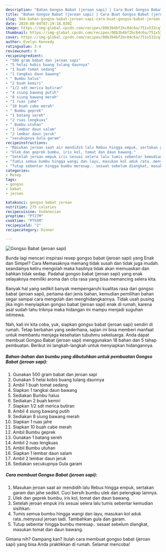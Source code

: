 ```yaml
---
description: "Bahan Gongso Babat (jeroan sapi) | Cara Buat Gongso Babat (jeroan sapi) Yang Bisa Manjain Lidah"
title: "Bahan Gongso Babat (jeroan sapi) | Cara Buat Gongso Babat (jeroan sapi) Yang Bisa Manjain Lidah"
slug: 944-bahan-gongso-babat-jeroan-sapi-cara-buat-gongso-babat-jeroan-sapi-yang-bisa-manjain-lidah
date: 2020-08-04T07:19:18.030Z
image: https://img-global.cpcdn.com/recipes/08b3b4bf2bc84c6a/751x532cq70/gongso-babat-jeroan-sapi-foto-resep-utama.jpg
thumbnail: https://img-global.cpcdn.com/recipes/08b3b4bf2bc84c6a/751x532cq70/gongso-babat-jeroan-sapi-foto-resep-utama.jpg
cover: https://img-global.cpcdn.com/recipes/08b3b4bf2bc84c6a/751x532cq70/gongso-babat-jeroan-sapi-foto-resep-utama.jpg
author: Evelyn Kennedy
ratingvalue: 3.4
reviewcount: 8
recipeingredient:
- "500 gram babat dan jeroan sapi"
- "5 helai kobis buang tulang daunnya"
- "1 buah tomat sedang"
- "1 tangkai daun bawang"
- " Bumbu halus"
- "2 buah kemiri"
- "1/2 sdt merica butiran"
- "4 siung bawang putih"
- "8 siung bawang merah"
- "1 ruas jahe"
- "10 buah cabe merah"
- " Bumbu geprek"
- "1 batang sereh"
- "2 ruas lengkuas"
- " Bumbu utuhan"
- "1 lembar daun salam"
- "2 lembar daun jeruk"
- "secukupnya Gula garam"
recipeinstructions:
- "Masukan jeroan saat air mendidih lalu Rebus hingga empuk, sertakan garam dan jahe sedikit. Cuci bersih bumbu ulek dan pelengkap lainnya."
- "Ulek dan geprek bumbu, iris kol, tomat dan daun bawang."
- "Setelah jeroan empuk iris sesuai selera lalu tumis sebentar kemudian sisihkan."
- "Tumis semua bumbu hingga wangi dan layu, masukan kol aduk rata..menyusul jeroan tadi. Tambahkan gula dan garam."
- "Tutup sebentar hingga bumbu meresap.. sesaat sebelum diangkat, masukan tomat dan daun bawang."
categories:
- Resep
tags:
- gongso
- babat
- jeroan

katakunci: gongso babat jeroan 
nutrition: 275 calories
recipecuisine: Indonesian
preptime: "PT27M"
cooktime: "PT55M"
recipeyield: "2"
recipecategory: Dinner

---
```



![Gongso Babat (jeroan sapi)](https://img-global.cpcdn.com/recipes/08b3b4bf2bc84c6a/751x532cq70/gongso-babat-jeroan-sapi-foto-resep-utama.jpg)

Bunda lagi mencari inspirasi resep gongso babat (jeroan sapi) yang Enak dan Simpel? Cara Memasaknya memang tidak susah dan tidak juga mudah. seandainya keliru mengolah maka hasilnya tidak akan memuaskan dan bahkan tidak sedap. Padahal gongso babat (jeroan sapi) yang enak selayaknya memiliki aroma dan cita rasa yang bisa memancing selera kita.



Banyak hal yang sedikit banyak mempengaruhi kualitas rasa dari gongso babat (jeroan sapi), pertama dari jenis bahan, kemudian pemilihan bahan segar sampai cara mengolah dan menghidangkannya. Tidak usah pusing jika ingin menyiapkan gongso babat (jeroan sapi) enak di rumah, karena asal sudah tahu triknya maka hidangan ini mampu menjadi suguhan istimewa.


Nah, kali ini kita coba, yuk, siapkan gongso babat (jeroan sapi) sendiri di rumah. Tetap berbahan yang sederhana, sajian ini bisa memberi manfaat untuk membantu menjaga kesehatan tubuhmu sekeluarga. Anda dapat membuat Gongso Babat (jeroan sapi) menggunakan 18 bahan dan 5 tahap pembuatan. Berikut ini langkah-langkah untuk menyiapkan hidangannya.

<!--inarticleads1-->

##### Bahan-bahan dan bumbu yang dibutuhkan untuk pembuatan Gongso Babat (jeroan sapi):

1. Gunakan 500 gram babat dan jeroan sapi
1. Gunakan 5 helai kobis buang tulang daunnya
1. Ambil 1 buah tomat sedang
1. Siapkan 1 tangkai daun bawang
1. Sediakan  Bumbu halus
1. Sediakan 2 buah kemiri
1. Siapkan 1/2 sdt merica butiran
1. Ambil 4 siung bawang putih
1. Sediakan 8 siung bawang merah
1. Siapkan 1 ruas jahe
1. Siapkan 10 buah cabe merah
1. Ambil  Bumbu geprek
1. Gunakan 1 batang sereh
1. Ambil 2 ruas lengkuas
1. Ambil  Bumbu utuhan
1. Siapkan 1 lembar daun salam
1. Ambil 2 lembar daun jeruk
1. Sediakan secukupnya Gula garam




<!--inarticleads2-->

##### Cara membuat Gongso Babat (jeroan sapi):

1. Masukan jeroan saat air mendidih lalu Rebus hingga empuk, sertakan garam dan jahe sedikit. Cuci bersih bumbu ulek dan pelengkap lainnya.
1. Ulek dan geprek bumbu, iris kol, tomat dan daun bawang.
1. Setelah jeroan empuk iris sesuai selera lalu tumis sebentar kemudian sisihkan.
1. Tumis semua bumbu hingga wangi dan layu, masukan kol aduk rata..menyusul jeroan tadi. Tambahkan gula dan garam.
1. Tutup sebentar hingga bumbu meresap.. sesaat sebelum diangkat, masukan tomat dan daun bawang.




Gimana nih? Gampang kan? Itulah cara membuat gongso babat (jeroan sapi) yang bisa Anda praktikkan di rumah. Selamat mencoba!
